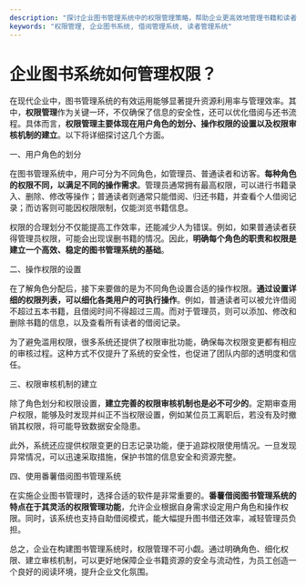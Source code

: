 ```yaml
---
description: "探讨企业图书管理系统中的权限管理策略，帮助企业更高效地管理书籍和读者。"
keywords: "权限管理, 企业图书系统, 借阅管理系统, 读者管理系统"
---
```

# 企业图书系统如何管理权限？

在现代企业中，图书管理系统的有效运用能够显著提升资源利用率与管理效率。其中，**权限管理**作为关键一环，不仅确保了信息的安全性，还可以优化借阅与还书流程。具体而言，**权限管理主要体现在用户角色的划分、操作权限的设置以及权限审核机制的建立**。以下将详细探讨这几个方面。

一、用户角色的划分

在图书管理系统中，用户可分为不同角色，如管理员、普通读者和访客。**每种角色的权限不同，以满足不同的操作需求**。管理员通常拥有最高权限，可以进行书籍录入、删除、修改等操作；普通读者则通常只能借阅、归还书籍，并查看个人借阅记录；而访客则可能因权限限制，仅能浏览书籍信息。

权限的合理划分不仅能提高工作效率，还能减少人为错误。例如，如果普通读者获得管理员权限，可能会出现误删书籍的情况。因此，**明确每个角色的职责和权限是建立一个高效、稳定的图书管理系统的基础**。

二、操作权限的设置

在了解角色分配后，接下来要做的是为不同角色设置合适的操作权限。**通过设置详细的权限列表，可以细化各类用户的可执行操作**。例如，普通读者可以被允许借阅不超过五本书籍，且借阅时间不得超过三周。而对于管理员，则可以添加、修改和删除书籍的信息，以及查看所有读者的借阅记录。

为了避免滥用权限，很多系统还提供了权限审批功能，确保每次权限变更都有相应的审核过程。这种方式不仅提升了系统的安全性，也促进了团队内部的透明度和信任。

三、权限审核机制的建立

除了角色划分和权限设置，**建立完善的权限审核机制也是必不可少的**。定期审查用户权限，能够及时发现并纠正不当权限设置，例如某位员工离职后，若没有及时撤销其权限，将可能导致数据安全隐患。

此外，系统还应提供权限变更的日志记录功能，便于追踪权限使用情况。一旦发现异常情况，可以迅速采取措施，保护书馆的信息安全和资源完整。

四、使用番薯借阅图书管理系统

在实施企业图书管理时，选择合适的软件是非常重要的。**番薯借阅图书管理系统的特点在于其灵活的权限管理功能**，允许企业根据自身需求设定用户角色和操作权限。同时，该系统也支持自助借阅模式，能大幅提升图书借还效率，减轻管理员负担。

总之，企业在构建图书管理系统时，权限管理不可小觑。通过明确角色、细化权限、建立审核机制，可以更好地保障企业书籍资源的安全与流动性，为员工创造一个良好的阅读环境，提升企业文化氛围。
